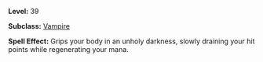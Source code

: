 <!-- TITLE: Spell: Lich -->

**Level:** 39

**Subclass:** [Vampire](vampire)

**Spell Effect:** Grips your body in an unholy darkness, slowly draining your hit points while regenerating your mana.